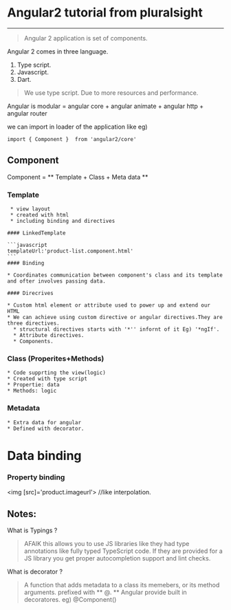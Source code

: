# Angular2 tutorial from pluralsight
_______________________________________

> Angular 2 application is set of components.

Angular 2 comes in three language.
 1. Type script.
 2. Javascript.
 3. Dart.
 
> We use type script. Due to more resources and performance.

Angular is modular = angular core + angular animate + angular http + angular router

we can import in loader of the application like eg)

``` import { Component }  from 'angular2/core' ```

## Component

 Component = ** Template + Class + Meta data **

 
  ### Template

     * view layout
     * created with html
     * including binding and directives

    #### LinkedTemplate

    ```javascript
    templateUrl:'product-list.component.html'
    ```
    #### Binding

    * Coordinates communication between component's class and its template and ofter involves passing data.

    #### Direcrives

    * Custom html element or attribute used to power up and extend our HTML
    * We can achieve using custom directive or angular directives.They are three directives.
      * structural directives starts with '*'' infornt of it Eg) '*ngIf'.
      * Attribute directives.
      * Components.

  ### Class (Properites+Methods)

    * Code supprting the view(logic)
    * Created with type script
    * Propertie: data
    * Methods: logic

  ### Metadata

    * Extra data for angular
    * Defined with decorator.


# Data binding
 
 ### Property binding

  <img [src]='product.imageurl'> //like interpolation.

## Notes:

What is Typings ?

> AFAIK this allows you to use JS libraries like they had type annotations like fully typed TypeScript code. If they are provided for a JS library you get proper autocompletion support and lint checks.

What is decorator ?

> A function that adds metadata to a class its memebers, or its method arguments.
> prefixed with ** @. **
> Angular provide built in decoratores. eg) @Component() 


